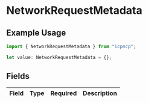 # NetworkRequestMetadata

## Example Usage

```typescript
import { NetworkRequestMetadata } from "icpmcp";

let value: NetworkRequestMetadata = {};
```

## Fields

| Field       | Type        | Required    | Description |
| ----------- | ----------- | ----------- | ----------- |